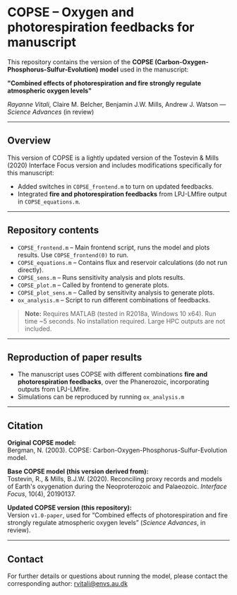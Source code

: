 # COPSE – Oxygen and photorespiration feedbacks for manuscript

This repository contains the version of the **COPSE (Carbon-Oxygen-Phosphorus-Sulfur-Evolution) model** used in the manuscript:

**"Combined effects of photorespiration and fire strongly regulate atmospheric oxygen levels"**  

*Rayanne Vitali*, Claire M. Belcher, Benjamin J.W. Mills, Andrew J. Watson — *Science Advances* (in review)



---

## Overview

This version of COPSE is a lightly updated version of the Tostevin & Mills (2020) Interface Focus version and includes modifications specifically for this manuscript:  

- Added switches in `COPSE_frontend.m` to turn on updated feedbacks.  
- Integrated **fire and photorespiration feedbacks** from LPJ-LMfire output in `COPSE_equations.m`.  

---

## Repository contents

- `COPSE_frontend.m`  – Main frontend script, runs the model and plots results. Use `COPSE_frontend(0)` to run.  
- `COPSE_equations.m` – Contains flux and reservoir calculations (do not run directly).  
- `COPSE_sens.m`      – Runs sensitivity analysis and plots results.  
- `COPSE_plot.m`      – Called by frontend to generate plots.  
- `COPSE_plot_sens.m` – Called by sensitivity analysis to generate plots.
- `ox_analysis.m`     – Script to run different combinations of feedbacks.  

> **Note:** Requires MATLAB (tested in R2018a, Windows 10 x64). Run time ~5 seconds. No installation required. Large HPC outputs are not included.  

---

## Reproduction of paper results

- The manuscript uses COPSE with different combinations **fire and photorespiration feedbacks**, over the Phanerozoic, incorporating outputs from LPJ-LMfire.  
- Simulations can be reproduced by running `ox_analysis.m`

---

## Citation

**Original COPSE model:**  
Bergman, N. (2003). COPSE: Carbon-Oxygen-Phosphorus-Sulfur-Evolution model.  

**Base COPSE model (this version derived from):**  
Tostevin, R., & Mills, B.J.W. (2020). Reconciling proxy records and models of Earth's oxygenation during the Neoproterozoic and Palaeozoic. *Interface Focus*, 10(4), 20190137.  


**Updated COPSE version (this repository):**  
Version `v1.0-paper`, used for “Combined effects of photorespiration and fire strongly regulate atmospheric oxygen levels” (*Science Advances*, in review).

---

## Contact

For further details or questions about running the model, please contact the corresponding author: rvitali@envs.au.dk

